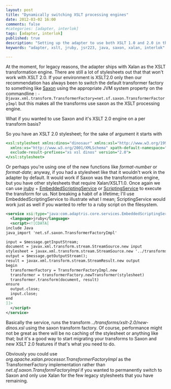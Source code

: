 ```yaml
---
layout: post
title: "Dynamically switching XSLT processing engines"
date: 2012-03-02 16:00
comments: false
#categories: [adapter, interlok]
tags: [adapter, interlok]
published: true
description: "Setting up the adapter to use both XSLT 1.0 and 2.0 in the same JVM"
keywords: "adapter, xslt, jruby, jsr223, java, saxon, xalan, interlok"

---
```


At the moment, for legacy reasons, the adapter ships with Xalan as the XSLT transformation engine. There are still a lot of stylesheets out that that won't work with XSLT 2.0. If your environment is XSLT2.0 only then our recommendation has always been to switch the default transformer factory to something like [Saxon][] using the appropriate JVM system property on the commandline : `-Djavax.xml.transform.TransformerFactory=net.sf.saxon.TransformerFactoryImpl` but this makes all the transforms use saxon as the XSLT processing engine.

What if you wanted to use Saxon and it's XSLT 2.0 engine on a per transform basis?

<!-- more -->

So you have an XSLT 2.0 stylesheet; for the sake of argument it starts with

```xslt
<xsl:stylesheet xmlns:dinos="dinosaur" xmlns:xsl="http://www.w3.org/1999/XSL/Transform"
  xmlns:xs="http://www.w3.org/2001/XMLSchema" xpath-default-namespace="dinosaur"
  exclude-result-prefixes="xs xsl dinos" version="2.0">
</xsl:stylesheet>
```

Or perhaps you're using one of the new functions like _format-number_ or _format-date_; anyway, if you had a stylesheet like that it wouldn't work in the adapter by default. It would work if Saxon was the transformation engine, but you have other stylesheets that require Xalan/XSLT1.0. Once again we can use [jruby][] + [EmbeddedScriptingService][] or [ScriptingService][] to execute the transform for us. Not breaking a habit of a lifetime; I'll use EmbeddedScriptingService to illustrate what I mean; ScriptingService would work just as well if you wanted to refer to a ruby script on the filesystem.

```xml
<service xsi:type="java:com.adaptris.core.services.EmbeddedScriptingService">
  <language>jruby</language>
  <script><![CDATA[
include Java
java_import 'net.sf.saxon.TransformerFactoryImpl'

input = $message.getInputStream;
document = javax.xml.transform.stream.StreamSource.new input
stylesheet = javax.xml.transform.stream.StreamSource.new '../transforms/xslt-2.0/new-dinos.xsl'
output = $message.getOutputStream();
result = javax.xml.transform.stream.StreamResult.new output
begin
  transformerFactory = TransformerFactoryImpl.new
  transformer = transformerFactory.newTransformer(stylesheet)
  transformer.transform(document, result)
ensure
  output.close;
  input.close;
end
]]>
  </script>
</service>
```

Basically the service, runs the transform _../transforms/xslt-2.0/new-dinos.xsl_ using the saxon transform factory. Of course, performance might not be great as there will be no caching of the stylesheet or anything like that; but it's a good way to start migrating your transforms to Saxon and new XSLT 2.0 features if that's what you need to do.

Obviously you could use *org.apache.xalan.processor.TransformerFactoryImpl* as the TransformerFactory implementation rather than *net.sf.saxon.TransformFactoryImpl* if you wanted to permanently switch to Saxon and only use Xalan for the few legacy stylesheets that you have remaining.

[Saxon]: http://saxon.sourceforge.net/
[jruby]: http://jruby.org
[EmbeddedScriptingService]: http://development.adaptris.net/javadocs/v2-snapshot/com/adaptris/core/services/EmbeddedScriptingService.html
[ScriptingService]: http://development.adaptris.net/javadocs/v2-snapshot/com/adaptris/core/services/ScriptingService.html

